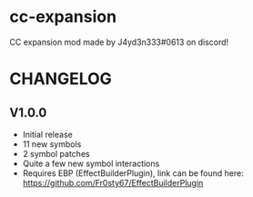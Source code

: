 # cc-expansion
CC expansion mod made by J4yd3n333#0613 on discord!
# CHANGELOG
## V1.0.0
- Initial release
- 11 new symbols
- 2 symbol patches
- Quite a few new symbol interactions
- Requires EBP (EffectBuilderPlugin), link can be found here: https://github.com/Fr0sty67/EffectBuilderPlugin
